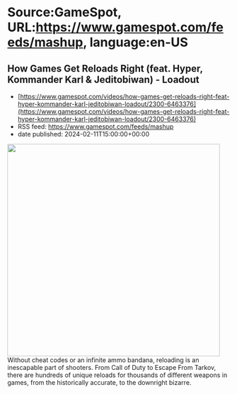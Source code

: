 # Source:GameSpot, URL:https://www.gamespot.com/feeds/mashup, language:en-US

## How Games Get Reloads Right (feat. Hyper, Kommander Karl & Jeditobiwan) - Loadout
 - [https://www.gamespot.com/videos/how-games-get-reloads-right-feat-hyper-kommander-karl-jeditobiwan-loadout/2300-6463376](https://www.gamespot.com/videos/how-games-get-reloads-right-feat-hyper-kommander-karl-jeditobiwan-loadout/2300-6463376)
 - RSS feed: https://www.gamespot.com/feeds/mashup
 - date published: 2024-02-11T15:00:00+00:00

<img height="480" src="https://www.gamespot.com/a/uploads/square_medium/1594/15941173/4257223-loadout_reloads_v3.jpg" width="480" /> Without cheat codes or an infinite ammo bandana, reloading is an inescapable part of shooters. From Call of Duty to Escape From Tarkov, there are hundreds of unique reloads for thousands of different weapons in games, from the historically accurate, to the downright bizarre.

